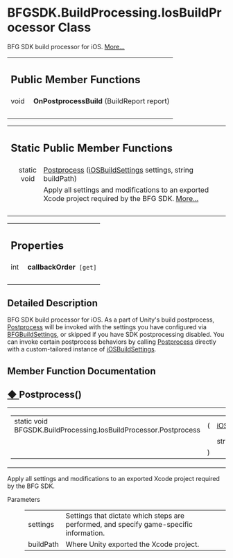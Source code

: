 # BFGSDK.BuildProcessing.IosBuildProcessor Class 

<div class="contents">BFG SDK build processor for iOS.    <a href="class_b_f_g_s_d_k_1_1_build_processing_1_1_ios_build_processor.html#details">More...</a><table class="memberdecls"><tr class="heading"><td colspan="2"><h2 class="groupheader"><a id="pub-methods" name="pub-methods"></a> Public Member Functions</h2></td></tr><tr class="memitem:a315abbbe14e2597c5ac6e52b99d3d951"><td class="memItemLeft" align="right" valign="top"><a id="a315abbbe14e2597c5ac6e52b99d3d951" name="a315abbbe14e2597c5ac6e52b99d3d951"></a> void&#160;</td><td class="memItemRight" valign="bottom"><b>OnPostprocessBuild</b> (BuildReport report)</td></tr><tr class="separator:a315abbbe14e2597c5ac6e52b99d3d951"><td class="memSeparator" colspan="2">&#160;</td></tr></table><table class="memberdecls"><tr class="heading"><td colspan="2"><h2 class="groupheader"><a id="pub-static-methods" name="pub-static-methods"></a> Static Public Member Functions</h2></td></tr><tr class="memitem:adcc6346c68d0cb555949d79e1094f737"><td class="memItemLeft" align="right" valign="top">static void&#160;</td><td class="memItemRight" valign="bottom"><a class="el" href="class_b_f_g_s_d_k_1_1_build_processing_1_1_ios_build_processor.html#adcc6346c68d0cb555949d79e1094f737">Postprocess</a> (<a class="el" href="class_b_f_g_s_d_k_1_1i_o_s_build_settings.html">iOSBuildSettings</a> settings, string buildPath)</td></tr><tr class="memdesc:adcc6346c68d0cb555949d79e1094f737"><td class="mdescLeft">&#160;</td><td class="mdescRight">Apply all settings and modifications to an exported Xcode project required by the BFG SDK.  <a href="class_b_f_g_s_d_k_1_1_build_processing_1_1_ios_build_processor.html#adcc6346c68d0cb555949d79e1094f737">More...</a><br /></td></tr><tr class="separator:adcc6346c68d0cb555949d79e1094f737"><td class="memSeparator" colspan="2">&#160;</td></tr></table><table class="memberdecls"><tr class="heading"><td colspan="2"><h2 class="groupheader"><a id="properties" name="properties"></a> Properties</h2></td></tr><tr class="memitem:a0c4c445397667555193639af7a01e73a"><td class="memItemLeft" align="right" valign="top"><a id="a0c4c445397667555193639af7a01e73a" name="a0c4c445397667555193639af7a01e73a"></a> int&#160;</td><td class="memItemRight" valign="bottom"><b>callbackOrder</b><code> [get]</code></td></tr><tr class="separator:a0c4c445397667555193639af7a01e73a"><td class="memSeparator" colspan="2">&#160;</td></tr></table><a name="details" id="details"></a><h2 class="groupheader">Detailed Description</h2><div class="textblock">BFG SDK build processor for iOS. As a part of Unity's build postprocess, <a class="el" href="class_b_f_g_s_d_k_1_1_build_processing_1_1_ios_build_processor.html#adcc6346c68d0cb555949d79e1094f737" title="Apply all settings and modifications to an exported Xcode project required by the BFG SDK.">Postprocess</a> will be invoked with the settings you have configured via <a class="el" href="class_b_f_g_s_d_k_1_1_b_f_g_build_settings.html" title="BFG Build Settings Stores and provides access to BFG specific build settings. These are set via the B...">BFGBuildSettings</a>, or skipped if you have SDK postprocessing disabled. You can invoke certain postprocess behaviors by calling <a class="el" href="class_b_f_g_s_d_k_1_1_build_processing_1_1_ios_build_processor.html#adcc6346c68d0cb555949d79e1094f737" title="Apply all settings and modifications to an exported Xcode project required by the BFG SDK.">Postprocess</a> directly with a custom-tailored instance of <a class="el" href="class_b_f_g_s_d_k_1_1i_o_s_build_settings.html" title="BFG SDK&#39;s iOS Build Settings">iOSBuildSettings</a>. </div><h2 class="groupheader">Member Function Documentation</h2><a id="adcc6346c68d0cb555949d79e1094f737" name="adcc6346c68d0cb555949d79e1094f737"></a><h2 class="memtitle"><span class="permalink"><a href="#adcc6346c68d0cb555949d79e1094f737">&#9670;&nbsp;</a></span>Postprocess()</h2><div class="memitem"><div class="memproto"><table class="mlabels"><tr><td class="mlabels-left"><table class="memname"><tr><td class="memname">static void BFGSDK.BuildProcessing.IosBuildProcessor.Postprocess </td><td>(</td><td class="paramtype"><a class="el" href="class_b_f_g_s_d_k_1_1i_o_s_build_settings.html">iOSBuildSettings</a>&#160;</td><td class="paramname"><em>settings</em>, </td></tr><tr><td class="paramkey"></td><td></td><td class="paramtype">string&#160;</td><td class="paramname"><em>buildPath</em>&#160;</td></tr><tr><td></td><td>)</td><td></td><td></td></tr></table></td><td class="mlabels-right"><span class="mlabels"><span class="mlabel">inline</span><span class="mlabel">static</span></span></td></tr></table></div><div class="memdoc">Apply all settings and modifications to an exported Xcode project required by the BFG SDK. <dl class="params"><dt>Parameters</dt><dd><table class="params"><tr><td class="paramname">settings</td><td>Settings that dictate which steps are performed, and specify game-specific information. </td></tr><tr><td class="paramname">buildPath</td><td>Where Unity exported the Xcode project.</td></tr></table></dd></dl></div></div></div> 
